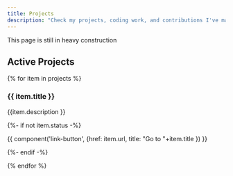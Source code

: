 ```yaml
---
title: Projects
description: "Check my projects, coding work, and contributions I've made over the years"
---
```


<div class="notice notice--warning">
<span class="lucide--traffic-cone"></span>
<p>This page is still in heavy construction</p>
</div>

## Active Projects

{% for item in projects %}

  <section class="showcase-card">
    <h3 class="sc-heading">{{ item.title }}</h3>
    <div class="content stack" style="--spacer: 0.5em;">
      <p>
          {{item.description }}
      </p>
      {%- if not item.status -%}
        <p>
          {{ component('link-button', {href: item.url, title: "Go to "+item.title }) }}
        </p>
      {%- endif -%}
    </div>
  </section>

{% endfor %}
